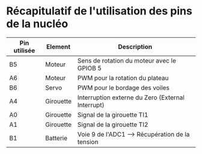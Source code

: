 # Récapitulatif de l'utilisation des pins de la nucléo

| Pin utilisée | Element | Description |
|---|---|---|
|B5|Moteur| Sens de rotation du moteur avec le GPIOB 5|
|A6|Moteur| PWM pour la rotation du plateau|
|B6|Servo| PWM pour le bordage des voiles|
|A4|Girouette| Interruption externe du Zero (External Interrupt)|
|A0| Girouette| Signal de la girouette TI1|
|A1| Girouette| Signal de la girouette TI2|
|B1| Batterie| Voie 9 de l'ADC1 --> Récupération de la tension|
